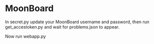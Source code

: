 # MoonBoard

In secret.py update your MoonBoard username and password, then run get_accestoken.py and wait for problems.json to appear.

Now run webapp.py
